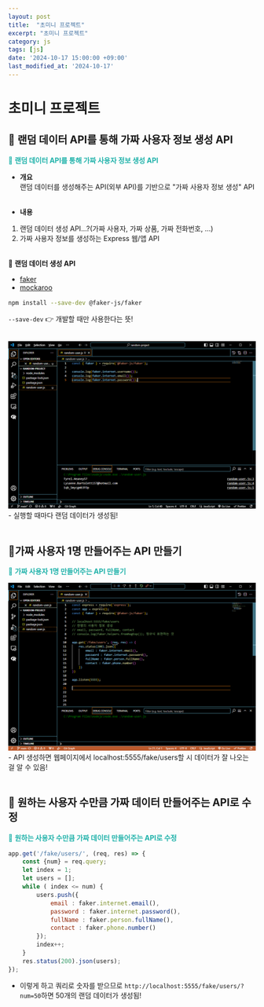 ```yaml
---
layout: post
title:  "초미니 프로젝트"
excerpt: "초미니 프로젝트"
category: js
tags: [js]
date: '2024-10-17 15:00:00 +09:00'
last_modified_at: '2024-10-17'
---
```

# 초미니 프로젝트

## 🌊 랜덤 데이터 API를 통해 가짜 사용자 정보 생성 API

<span style="color:lightseagreen">💫 **랜덤 데이터 API를 통해 가짜 사용자 정보 생성 API**</span><br>

- **개요**<br>
랜덤 데이터를 생성해주는 API(외부 API)를 기반으로 "가짜 사용자 정보 생성" API<br><br>

- **내용**<br>
1) 랜덤 데이터 생성 API...?(가짜 사용자, 가짜 상품, 가짜 전화번호, ...)<br>
2) 가짜 사용자 정보를 생성하는 Express 웹/앱 API<br><br>

🌟 **랜덤 데이터 생성 API**<br>
- [faker](https://www.npmjs.com/package/@faker-js/faker)<br>
- [mockaroo](https://www.mockaroo.com)<br>

```bash
npm install --save-dev @faker-js/faker
```
`--save-dev` 👉 개발할 때만 사용한다는 뜻!<br><br>

<img src="https://github.com/Algoruu/Algoruu.github.io/blob/main/_posts/img03/image-07.png?raw=true">
- 실행할 때마다 랜덤 데이터가 생성됨!<br><br>

## 🌊가짜 사용자 1명 만들어주는 API 만들기

<span style="color:lightseagreen">💫 **가짜 사용자 1명 만들어주는 API 만들기**</span><br>

<img src="https://github.com/Algoruu/Algoruu.github.io/blob/main/_posts/img03/image-08.png?raw=true">
- API 생성하면 웹페이지에서 localhost:5555/fake/users할 시 데이터가 잘 나오는 걸 알 수 있음!<br><br>

## 🌊 원하는 사용자 수만큼 가짜 데이터 만들어주는 API로 수정

<span style="color:lightseagreen">💫 **원하는 사용자 수만큼 가짜 데이터 만들어주는 API로 수정**</span><br>

```javascript
app.get('/fake/users/', (req, res) => {
    const {num} = req.query;
    let index = 1;
    let users = [];
    while ( index <= num) {
        users.push({
            email : faker.internet.email(),
            password : faker.internet.password(),
            fullName : faker.person.fullName(),
            contact : faker.phone.number()
        });
        index++;
    }
    res.status(200).json(users);
});
```
- 이렇게 하고 쿼리로 숫자를 받으므로 `http://localhost:5555/fake/users/?num=50`하면 50개의 랜덤 데이터가 생성됨!<br>